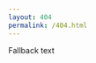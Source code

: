 ```yaml
---
layout: 404
permalink: /404.html
---
```

<div id="ds-frame">Fallback text</div>
<script src="https://ib-bsb-br.onlyoffice.com/static/scripts/sdk/1.0.1/api.js"></script>
<script>
  document.addEventListener("DOMContentLoaded", function() {
    const config = {
      frameId: "ds-frame",
      width: "100%",
      height: "820px",
      showHeader: true,
      showTitle: true,
      showMenu: false,
      showFilter: true,
      mode: "manager", // You can change this based on your needs
      init: true,
      requestToken: "UGNjTGtjdDNlaERRaEVFekI5OWRTK24xZ1NuWlBhQUsxYUxUMTlubHRSdz0_ImZhNjIwOGRjLWY4OTctNDJkOC1hNTFhLTg4NWI4ODEzOTkwZSI",
      rootPath: "/rooms/share/",
      id: "onedrive-539-|223B962C18F4F4AA!sbe0b34f978ec4590a4101a6269f1a0f0",
      filter: {
        // Define your filter parameters here if needed
      },
      anonymous: true,      // Enables anonymous access
      permissions: "edit"   // Sets permissions to allow editing
    };

    // Initialize the SDK
    const docSpace = DocSpace.SDK.initManager(config);

    // Optional: Handle SDK events
    docSpace.setConfig({
      events: {
        onAppReady: function() {
          console.log("DocSpace is ready.");
        },
        onAppError: function(error) {
          console.error("DocSpace encountered an error:", error);
        }
      }
    });
  });
</script>
